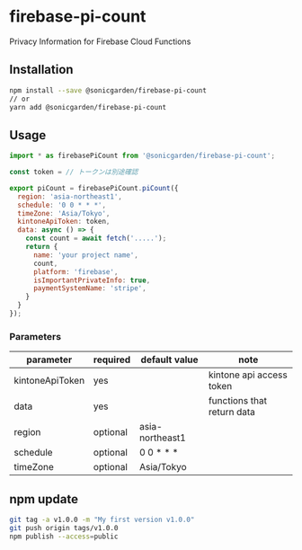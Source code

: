 # firebase-pi-count

Privacy Information for Firebase Cloud Functions

## Installation

```sh
npm install --save @sonicgarden/firebase-pi-count
// or
yarn add @sonicgarden/firebase-pi-count
```

## Usage

```js
import * as firebasePiCount from '@sonicgarden/firebase-pi-count';

const token = // トークンは別途確認

export piCount = firebasePiCount.piCount({
  region: 'asia-northeast1',
  schedule: '0 0 * * *',
  timeZone: 'Asia/Tokyo',
  kintoneApiToken: token,
  data: async () => {
    const count = await fetch('.....');
    return {
      name: 'your project name',
      count,
      platform: 'firebase',
      isImportantPrivateInfo: true,
      paymentSystemName: 'stripe',
    }
  }
});

```

### Parameters

| parameter              | required | default value   | note                        |
| -----------------------| -------- | --------------- | --------------------------- |
| kintoneApiToken        | yes      |                 | kintone api access token    |
| data                   | yes      |                 | functions that return data  |
| region                 | optional | asia-northeast1 |                             |
| schedule               | optional | 0 0 * * *       |                             |
| timeZone               | optional | Asia/Tokyo      |                             |

## npm update

```sh
git tag -a v1.0.0 -m "My first version v1.0.0"
git push origin tags/v1.0.0
npm publish --access=public
```
